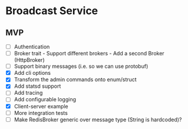 # Broadcast Service

## MVP

- [ ] Authentication
- [ ] Broker trait - Support different brokers - Add a second Broker (HttpBroker)
- [ ] Support binary messages (i.e. so we can use protobuf)
- [x] Add cli options
- [x] Transform the admin commands onto enum/struct
- [x] Add statsd support
- [ ] Add tracing
- [ ] Add configurable logging
- [x] Client-server example
- [ ] More integration tests
- [ ] Make RedisBroker generic over message type (String is hardcoded)?
